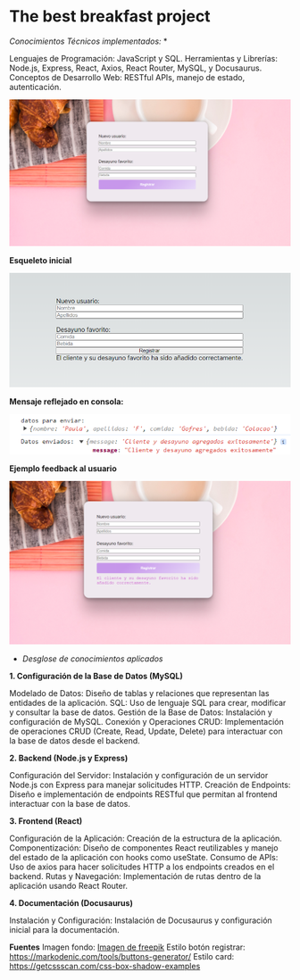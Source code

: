 # The best breakfast project

*Conocimientos Técnicos implementados:* *

Lenguajes de Programación: JavaScript y SQL.
Herramientas y Librerías: Node.js, Express, React, Axios, React Router, MySQL, y Docusaurus.
Conceptos de Desarrollo Web: RESTful APIs, manejo de estado, autenticación.

![Esqueleto con algunos estilos](./img/image-app.png)

**Esqueleto inicial**

![Esqueleto inicial](./img/image-2.png)


**Mensaje reflejado en consola:**

![Mensaje consola esqueleto inicial](./img/image-1.png)

**Ejemplo feedback al usuario**

![Mensaje feedback](./img/image.png)


* *Desglose de conocimientos aplicados*

**1. Configuración de la Base de Datos (MySQL)**

Modelado de Datos: Diseño de tablas y relaciones que representan las entidades de la aplicación.
SQL: Uso de lenguaje SQL para crear, modificar y consultar la base de datos.
Gestión de la Base de Datos: Instalación y configuración de MySQL.
Conexión y Operaciones CRUD: Implementación de operaciones CRUD (Create, Read, Update, Delete) para interactuar con la base de datos desde el backend.

**2. Backend (Node.js y Express)**

Configuración del Servidor: Instalación y configuración de un servidor Node.js con Express para manejar solicitudes HTTP.
Creación de Endpoints: Diseño e implementación de endpoints RESTful que permitan al frontend interactuar con la base de datos.

**3. Frontend (React)**

Configuración de la Aplicación: Creación de la estructura de la aplicación.
Componentización: Diseño de componentes React reutilizables y manejo del estado de la aplicación con hooks como useState.
Consumo de APIs: Uso de axios para hacer solicitudes HTTP a los endpoints creados en el backend.
Rutas y Navegación: Implementación de rutas dentro de la aplicación usando React Router.

**4. Documentación (Docusaurus)**

Instalación y Configuración: Instalación de Docusaurus y configuración inicial para la documentación.

**Fuentes**
Imagen fondo: 
<a href="https://www.freepik.es/foto-gratis/desayuno_4254372.htm#fromView=search&page=1&position=31&uuid=4c9c9ad0-9dda-4520-8dc4-15cc35946e98">Imagen de freepik</a>
Estilo botón registrar: https://markodenic.com/tools/buttons-generator/
Estilo card: https://getcssscan.com/css-box-shadow-examples